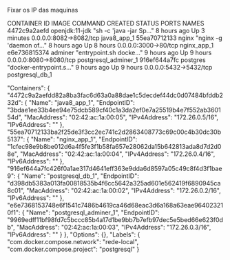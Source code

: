 Fixar os IP das maquinas

CONTAINER ID        IMAGE               COMMAND                  CREATED             STATUS              PORTS                    NAMES
4472c9a2aefd        openjdk:11-jdk      "sh -c 'java -jar Sp…"   8 hours ago         Up 3 minutes        0.0.0.0:8082->8082/tcp   java8_app_1
55ea70712133        nginx               "nginx -g 'daemon of…"   8 hours ago         Up 8 hours          0.0.0.0:3000->80/tcp     nginx_app_1
e6e736815374        adminer             "entrypoint.sh docke…"   9 hours ago         Up 9 hours          0.0.0.0:8080->8080/tcp   postgresql_adminer_1
916ef644a7fc        postgres            "docker-entrypoint.s…"   9 hours ago         Up 9 hours          0.0.0.0:5432->5432/tcp   postgresql_db_1

"Containers": {
            "4472c9a2aefdd82a8ba3fac6d63a0a88dae1c5decdef44dc0d07484bfddb232d": {
                "Name": "java8_app_1",
                "EndpointID": "3bdae1ee33b4ee94e75dcb589cf40c1a3da2ef0e7a25519b4e7f552ab360154d",
                "MacAddress": "02:42:ac:1a:00:05",
                "IPv4Address": "172.26.0.5/16",
                "IPv6Address": ""
            },
            "55ea70712133ba2f25de3f3cc2ec741c2d2863408773c69c00c4b30dc30b5137": {
                "Name": "nginx_app_1",
                "EndpointID": "1cfec98e9b8be012d6a4f5fe3f1b58fa657e28062da15b642813ada8d7d2d08e",
                "MacAddress": "02:42:ac:1a:00:04",
                "IPv4Address": "172.26.0.4/16",
                "IPv6Address": ""
            },
            "916ef644a7fc426f0a1ae317d4641eff363e9dda6d8597a05c49c8f4d3f1bae9": {
                "Name": "postgresql_db_1",
                "EndpointID": "d398db5383a013fa00818535b4f6cc5642a325ad601e562419f6890945ca8c01",
                "MacAddress": "02:42:ac:1a:00:02",
                "IPv4Address": "172.26.0.2/16",
                "IPv6Address": ""
            },
            "e6e7368153748e6f1541c7486b4619ca46d68eac3d6a168a63eae964023210f1": {
                "Name": "postgresql_adminer_1",
                "EndpointID": "9969edff11bf98fd7c5bccc85b4a17d1be9bb7b7efb97dec5e5bed66e623f0db",
                "MacAddress": "02:42:ac:1a:00:03",
                "IPv4Address": "172.26.0.3/16",
                "IPv6Address": ""
            }
        },
        "Options": {},
        "Labels": {
            "com.docker.compose.network": "rede-local",
            "com.docker.compose.project": "postgresql"
        }
